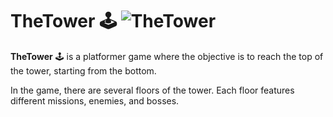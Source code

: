# TheTower 🕹️ ![TheTower]([https://ibb.co/dLp7rKS](https://i.ibb.co/D8MLtKN/boss.png))

**TheTower** 🕹️ is a platformer game where the objective is to reach the top of the tower, starting from the bottom.

In the game, there are several floors of the tower. Each floor features different missions, enemies, and bosses.
